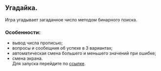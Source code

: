 ## Угадайка.  
Игра угадывает загаданное число методом бинарного поиска.  
### Особенности:
+ вывод числа прописью;
+ вопросы и сообещния об успехе в 3 вариантах;
+ автоматическая смена большего и меньшего значений при ошибке;
+ смена экрана.  
Для запуска перейдите по [ссылке](evg13ny.github.io/task-10-7/index.html).